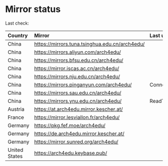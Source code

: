 <script src="./time.js"></script>
# Mirror status
Last check: <script type="text/javascript">localize(1673738335.532685);</script>

|Country|Mirror|Last update|
|:------|:-----|:----------|
|China|https://mirrors.tuna.tsinghua.edu.cn/arch4edu/|<script type="text/javascript">localize(1673721150);</script>|
|China|https://mirrors.aliyun.com/arch4edu/|<script type="text/javascript">localize(1673721150);</script>|
|China|https://mirrors.bfsu.edu.cn/arch4edu/|<script type="text/javascript">localize(1673721150);</script>|
|China|https://mirror.iscas.ac.cn/arch4edu/|<script type="text/javascript">localize(1673721150);</script>|
|China|https://mirrors.nju.edu.cn/arch4edu/|<script type="text/javascript">localize(1673634744);</script>|
|China|https://mirrors.pinganyun.com/arch4edu/|ConnectionError|
|China|https://mirrors.sau.edu.cn/arch4edu/|<script type="text/javascript">localize(1673678355);</script>|
|China|https://mirrors.ynu.edu.cn/arch4edu/|ReadTimeout|
|Austria|https://at.arch4edu.mirror.kescher.at/|<script type="text/javascript">localize(1673721150);</script>|
|France|https://mirror.lesviallon.fr/arch4edu/|<script type="text/javascript">localize(1673678355);</script>|
|Germany|https://pkg.fef.moe/arch4edu/|<script type="text/javascript">localize(1673721150);</script>|
|Germany|https://de.arch4edu.mirror.kescher.at/|<script type="text/javascript">localize(1673721150);</script>|
|Germany|https://mirror.sunred.org/arch4edu/|<script type="text/javascript">localize(1673721150);</script>|
|United States|https://arch4edu.keybase.pub/|<script type="text/javascript">localize(1673678355);</script>|

<script src="./tablefilter/tablefilter.js"></script>
<script src="./table.js"></script>
